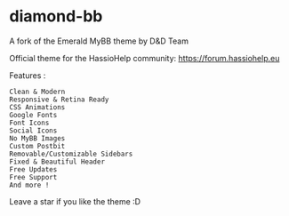 # diamond-bb
A fork of the Emerald MyBB theme by D&D Team

Official theme for the HassioHelp community: https://forum.hassiohelp.eu

Features :

    Clean & Modern
    Responsive & Retina Ready
    CSS Animations
    Google Fonts
    Font Icons
    Social Icons
    No MyBB Images
    Custom Postbit
    Removable/Customizable Sidebars
    Fixed & Beautiful Header
    Free Updates
    Free Support
    And more !


Leave a star if you like the theme :D
